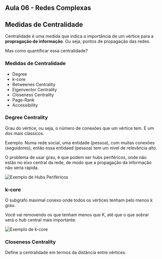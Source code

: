 ## Aula 06 - Redes Complexas

## Medidas de Centralidade

Centralidade é uma medida que indica a importância de um vértice para a **propragação de informação**. Ou seja, pontos de propagação das redes.

Mas como quantificar essa centralidade?

### Medidas de Centralidade

* Degree
* k-core
* Betweenes Centrality
* Eigenvector Centrality
* Closeness Centrality
* Page-Rank
* Accessibility


### Degree Centrality

Grau do vértice, ou seja, o número de conexões que um vértice tem. É um dos mais clássicos.

Exemplo: Numa rede social, uma entidade (pessoa), com muitas conexões (seguidores), então essa entidaed (pessoa) tem um nível de relevância alto.

O problema de usar grau, é que podem ser hubs periféricos, onde não estão no eixo central da rede, de modo que a propagação da informação não seria rápida.

![Exemplo de Hubs Periféricos](/imgs/hubsdegree.png)

### k-core

O subgrafo maximal conexo onde todos os vértices tenham pelo menos k grau.

Você vai removendo os que tenham menos que K, até que o que sobrar será o hub central mais importante.

![Exemplo de k-core](/imgs/kcore.png)

### Closeness Centrality

Define a centralidade em termos da distância entre vértices.